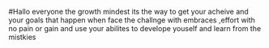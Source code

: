 #Hallo everyone 
the growth mindest its the way to get your acheive and your goals 
that happen when face the challnge with embraces ,effort with no pain or gain and use your abilites to develope youself and learn from the mistkies

